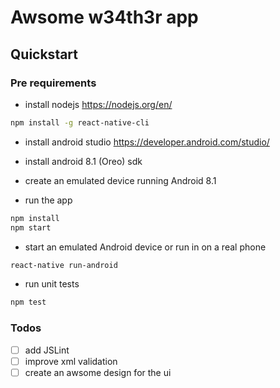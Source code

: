 # Awsome w34th3r app

## Quickstart

### Pre requirements  
 * install nodejs https://nodejs.org/en/
```bash
npm install -g react-native-cli
```
 * install android studio https://developer.android.com/studio/
 * install android 8.1 (Oreo) sdk
 * create an emulated device running Android 8.1

 * run the app
```bash
npm install
npm start
```
* start an emulated Android device or run in on a real phone
```bash
react-native run-android
```

 * run unit tests
```bash
npm test
```

### Todos
- [ ] add JSLint
- [ ] improve xml validation
- [ ] create an awsome design for the ui